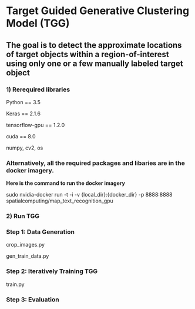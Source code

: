 # Target Guided Generative Clustering Model (TGG)
## The goal is to detect the approximate locations of target objects within a region-of-interest using only one or a few manually labeled target object

### 1) Rerequired libraries
Python == 3.5

Keras == 2.1.6 

tensorflow-gpu == 1.2.0 

cuda == 8.0 

numpy, cv2, os

### Alternatively, all the required packages and libaries are in the docker imagery. 
**Here is the command to run the docker imagery**

sudo nvidia-docker run -t -i -v {local_dir}:{docker_dir} -p 8888:8888  spatialcomputing/map_text_recognition_gpu 

### 2) Run TGG
### Step 1: Data Generation
crop_images.py

gen_train_data.py

### Step 2: Iteratively Training TGG
train.py

### Step 3: Evaluation
